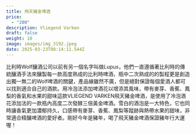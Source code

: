 ```yaml
---
title: 飛天豬金啤酒
price:
  - "200"
description: Vliegend Varken
draft: false
weight: 10
image: images/img_3192.jpeg
date: 2025-03-23T08:14:11.544Z
---
```

比利時Wolf釀酒公司以前有另一個名字叫做Lupus，他們一直遵循著比利時的傳統釀酒手法來釀製每一款高度熟成的比利時啤酒，瓶中二次熟成的的製程更是創造出獨一無二的Wolf啤酒的關鍵，產品線雖然不廣，但是絕對保證每個愛酒人都可以找到適合自己的酒款。用冷泡法添加啤酒花以增添其風味，帶有麥芽、香蕉、鳳梨的香氣和水果的甜味這款VLIEGEND VARKEN飛天豬金啤酒，是使用了冷泡酒花添加法的一款瓶內高度二次發酵三倍黃金啤酒。雪白的酒泡是一大特色，它也同時讓香氣更加濃郁持久，口感帶有麥芽、香蕉、鳳梨等蹤跡與熱帶水果的甜味，非常適合精釀啤酒的愛好者。剛好今年是豬年，喝了飛天豬金啤酒保證豬年行大運喔！ 